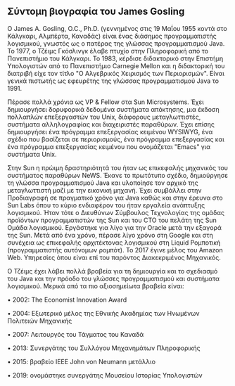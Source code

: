 ## Σύντομη βιογραφία του James Gosling

Ο James A. Gosling, O.C., Ph.D. (γεννημένος στις 19 Μαΐου 1955 κοντά στο Κάλγκαρι, Αλμπέρτα, Καναδάς) είναι ένας διάσημος προγραμματιστής
λογισμικού, γνωστός ως ο πατέρας της γλώσσας προγραμματισμού Java. Το 1977, ο Τζέιμς Γκόσλινγκ έλαβε πτυχίο στην Πληροφορική από το
Πανεπιστήμιο του Κάλγκαρι. Το 1983, κέρδισε διδακτορικό στην Επιστήμη Υπολογιστών από το Πανεπιστήμιο Carnegie Mellon και η διδακτορική
του διατριβή είχε τον τίτλο "Ο Αλγεβρικός Χειρισμός των Περιορισμών". Είναι γενικά πιστωτής ως εφευρέτης της γλώσσας προγραμματισμού Java
το 1991. 


Πέρασε πολλά χρόνια ως VP & Fellow στα Sun Microsystems. Έχει δημιουργήσει δορυφορικά δεδομένα συστήματα απόκτησης, μια έκδοση πολλαπλών
επεξεργαστών του Unix, διάφορους μεταγλωττιστές, συστήματα αλληλογραφίας και διαχειριστές παραθύρων. Έχει επίσης δημιουργήσει ένα πρόγραμμα
επεξεργασίας κειμένου WYSIWYG, ένα σχέδιο που βασίζεται σε περιορισμούς, ένα πρόγραμμα επεξεργασίας και ένα πρόγραμμα επεξεργασίας κειμένου
που ονομάζεται "Emacs" για συστήματα Unix. 

Στην Sun η πρώιμη δραστηριότητά του ήταν ως επικεφαλής μηχανικός του συστήματος παραθύρων NeWS. Έκανε το πρωτότυπο σχέδιο, δημιούργησε τη
γλώσσα προγραμματισμού Java και υλοποίησε τον αρχικό της μεταγλωττιστή μαζί με την εικονική μηχανή. Έχει συμβάλλει στην Προδιαγραφή σε
πραγματικό χρόνο για Java καθώς και στην έρευνα στο Sun Labs όπου το κύριο ενδιαφέρον του ήταν εργαλεία ανάπτυξης λογισμικού. Ήταν 
τότε ο Διευθύνων Σύμβουλος  Τεχνολογίας της ομάδας προϊόντων προγραμματιστών της Sun και του CTO του πελάτη της Sun Ομάδα λογισμικού.
Εργάστηκε για λίγο για την Oracle μετά την εξαγορά της Sun. Μετά από ένα χρόνο, πέρασε λίγο χρόνο στη Google και στη συνέχεια ως 
επικεφαλής αρχιτέκτονας λογισμικού  στη Liquid Ρομποτική (προγραμματιστής αυτόνομων ρομπότ). Το 2017 έγινε μέλος του Amazon Web. 
Υπηρεσίες όπου είναι επί του παρόντος Διακεκριμένος Μηχανικός. 

	


Ο Τζέιμς έχει λάβει πολλά βραβεία για τη δημιουργία και το σχεδιασμό του Java και την πρόοδο του γλώσσες προγραμματισμού και συστήματα
λογισμικού. Μερικά από τα πιο αξιοσημείωτα βραβεία είναι:
  
• 2002: The Economist Innovation Award

• 2004: Εξωτερικό μέλος της Εθνικής Ακαδημίας των Ηνωμένων Πολιτειών Μηχανικής

• 2007: Λειτουργός του Τάγματος του Καναδά

• 2013: Συνεργάτης του Συλλόγου Μηχανημάτων Πληροφορικής

• 2015: βραβείο IEEE John von Neumann μετάλλιο

• 2019: ονομάστηκε συνεργάτης Μουσείου Ιστορίας Υπολογιστών
